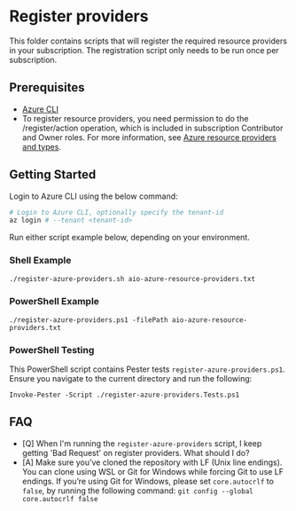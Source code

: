 # Register providers

This folder contains scripts that will register the required resource providers in your subscription.
The registration script only needs to be run once per subscription.

## Prerequisites

- [Azure CLI](https://docs.microsoft.com/en-us/cli/azure/install-azure-cli)
- To register resource providers, you need permission to do the /register/action operation, which is included in subscription Contributor and Owner roles. For more information, see [Azure resource providers and types](https://learn.microsoft.com/en-us/azure/azure-resource-manager/management/resource-providers-and-types).

## Getting Started

Login to Azure CLI using the below command:

```bash
# Login to Azure CLI, optionally specify the tenant-id
az login # --tenant <tenant-id>
```

Run either script example below, depending on your environment.

### Shell Example

```bash
./register-azure-providers.sh aio-azure-resource-providers.txt
```

### PowerShell Example

```pwsh
./register-azure-providers.ps1 -filePath aio-azure-resource-providers.txt
```

### PowerShell Testing

This PowerShell script contains Pester tests `register-azure-providers.ps1`. Ensure you navigate to the current directory and run the following:

```pwsh
Invoke-Pester -Script ./register-azure-providers.Tests.ps1
```

## FAQ

- [Q] When I'm running the `register-azure-providers` script, I keep getting 'Bad Request' on register providers. What should I do?
- [A] Make sure you’ve cloned the repository with LF (Unix line endings). You can clone using WSL or Git for Windows while forcing Git to use LF endings.
  If you’re using Git for Windows, please set `core.autocrlf` to `false`, by running the following command:
  `git config --global core.autocrlf false`
